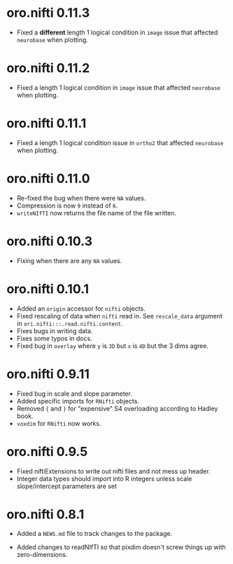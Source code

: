 # oro.nifti 0.11.3

* Fixed a **different** length 1 logical condition in `image` issue that affected `neurobase` when plotting.

# oro.nifti 0.11.2

* Fixed a length 1 logical condition in `image` issue that affected `neurobase` when plotting.

# oro.nifti 0.11.1

* Fixed a length 1 logical condition issue in `ortho2` that affected `neurobase` when plotting.

# oro.nifti 0.11.0

* Re-fixed the bug when there were `NA` values.
* Compression is now `9` instead of `6`.
* `writeNIfTI` now returns the file name of the file written.

# oro.nifti 0.10.3

* Fixing when there are any `NA` values.

# oro.nifti 0.10.1

* Added an `origin` accessor for `nifti` objects.
* Fixed rescaling of data when `nifti` read in.  See `rescale_data` argument in `ori.nifti:::.read.nifti.content`.
* Fixes bugs in writing data.
* Fixes some typos in docs.
* Fixed bug in `overlay` where `y` is `3D` but `x` is `4D` but the 3 dims agree.

# oro.nifti 0.9.11

* Fixed bug in scale and slope parameter.
* Added specific imports for `RNifti` objects.
* Removed `{` and `}` for "expensive" S4 overloading according to Hadley book.
* `voxdim` for `RNifti` now works.

# oro.nifti 0.9.5

* Fixed niftiExtensions to write out nifti files and not mess up header.
* Integer data types should import into R integers unless scale slope/intercept parameters are set

# oro.nifti 0.8.1

* Added a `NEWS.md` file to track changes to the package.

* Added changes to readNIfTI so that pixdim doesn't screw things up with 
  zero-dimensions.

